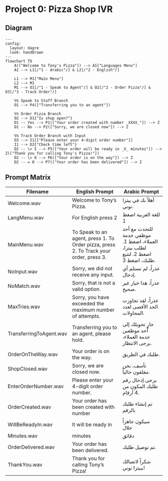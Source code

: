 # Project 0: Pizza Shop IVR

## Diagram

```mermaid
---
config:
  layout: dagre
  look: handDrawn
---
flowchart TD
    A(["Welcome to Tony's Pizza"]) --> A1["Languages Menu"]
    A1 --> L1[/"1 - Arabic"/] & L2[/"2 - English"/]

    L1 --> M1["Main Menu"]
    L2 --> M1
    M1 --> O1[/"1 - Speak to Agent"/] & O2[/"2 - Order Pizza"/] & O3[/"3 - Track Order"/]

    %% Speak to Staff Branch
    O1 --> P4(["Transferring you to an agent"])

    %% Order Pizza Branch
    O2 --> D1{"Is shop open?"}
    D1 -- Yes --> P1(["Your order created with number _XXXX_"]) --> Z
    D1 -- No --> P2(["Sorry, we are closed now"]) --> Z

    %% Track Order Branch with Input
    O3 --> I1[["Please enter your 4-digit order number"]]
    I1 --> D2{"Check time left"}
    D2 -- \> 5 --> P5(["Your order will be ready in _X_ minutes"]) --> Z(["Thank you for calling Tony's Pizza!"])
    D2 -- \> 0 --> P6(["Your order is on the way"]) --> Z
    D2 -- = 0 --> P7(["Your order has been delivered"]) --> Z
```

## Prompt Matrix

| Filename                | English Prompt                                                                        | Arabic Prompt                                                                     |
| ----------------------- | ------------------------------------------------------------------------------------- | --------------------------------------------------------------------------------- |
| Welcome.wav             | Welcome to Tony’s Pizza.                                                              | أهلاً بك في بيتزا توني.                                                           |
| LangMenu.wav            | For English press 2                                                                   | للغة العربية اضغط 1                                                               |
| MainMenu.wav            | To Speak to an agent, press 1. To Order pizza, press 2. To Track your order, press 3. | للتحدث مع أحد موظفي خدمة العملاء، اضغط 1. لطلب بيتزا، اضغط 2. لتتبع طلبك، اضغط 3. |
| NoInput.wav             | Sorry, we did not receive any input.                                                  | عذراً، لم نستلم أي إدخال.                                                         |
| NoMatch.wav             | Sorry, that is not a valid option.                                                    | عذراً، هذا خيار غير صحيح.                                                         |
| MaxTries.wav            | Sorry, you have exceeded the maximum number of attempts.                              | عذراً، لقد تجاوزت الحد الأقصى لعدد المحاولات.                                     |
| TransferringToAgent.wav | Transferring you to an agent, please hold.                                            | جارٍ تحويلك إلى أحد موظفين خدمة العملاء، يرجى الانتظار.                           |
| OrderOnTheWay.wav       | Your order is on the way.                                                             | طلبك في الطريق.                                                                   |
| ShopClosed.wav          | Sorry, we are closed now.                                                             | نأسف، نحن مغلقون حالياً.                                                          |
| EnterOrderNumber.wav    | Please enter your 4-digit order number.                                               | يرجى إدخال رقم طلبك المكون من 4 أرقام.                                            |
| OrderCreated.wav        | Your order has been created with number                                               | تم إنشاء طلبك بالرقم                                                              |
| WillBeReadyIn.wav       | It will be ready in                                                                   | سيكون جاهزاً خلال                                                                 |
| Minutes.wav             | minutes                                                                               | دقائق                                                                             |
| OrderDelivered.wav      | Your order has been delivered.                                                        | تم توصيل طلبك.                                                                    |
| ThankYou.wav            | Thank you for calling Tony’s Pizza!                                                   | شكراً لاتصالك ببيتزا توني!                                                        |
